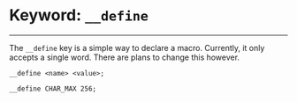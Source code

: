 # Keyword: `__define`

---

The `__define` key is a simple way to declare a macro. Currently, it only accepts a single word. There are plans to change this however.

```
__define <name> <value>;
```
```
__define CHAR_MAX 256;
```